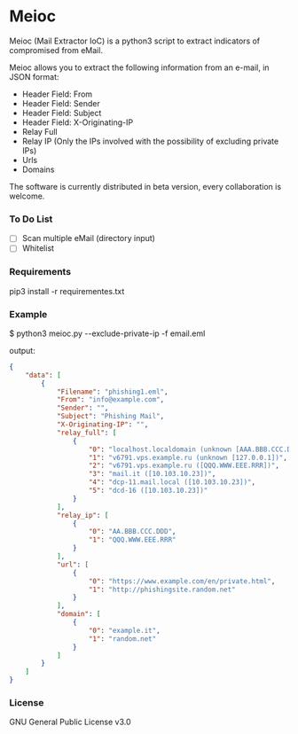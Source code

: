 # Meioc

Meioc (Mail Extractor IoC) is a python3 script to extract indicators of compromised from eMail.

Meioc allows you to extract the following information from an e-mail, in JSON format:

* Header Field: From
* Header Field: Sender
* Header Field: Subject
* Header Field: X-Originating-IP
* Relay Full
* Relay IP (Only the IPs involved with the possibility of excluding private IPs)
* Urls
* Domains

The software is currently distributed in beta version, every collaboration is welcome.

### To Do List

- [ ] Scan multiple eMail (directory input)
- [ ] Whitelist

### Requirements

pip3 install -r requirementes.txt

### Example

$ python3 meioc.py --exclude-private-ip -f email.eml 

output:
```json
{
    "data": [
        {
            "Filename": "phishing1.eml",
            "From": "info@example.com",
            "Sender": "",
            "Subject": "Phishing Mail",
            "X-Originating-IP": "",
            "relay_full": [
                {
                    "0": "localhost.localdomain (unknown [AAA.BBB.CCC.DDD])",
                    "1": "v6791.vps.example.ru (unknown [127.0.0.1])",
                    "2": "v6791.vps.example.ru ([QQQ.WWW.EEE.RRR])",
                    "3": "mail.it ([10.103.10.23])",
                    "4": "dcp-11.mail.local ([10.103.10.23])",
                    "5": "dcd-16 ([10.103.10.23])"
                }
            ],
            "relay_ip": [
                {
                    "0": "AA.BBB.CCC.DDD",
                    "1": "QQQ.WWW.EEE.RRR"
                }
            ],
            "url": [
                {
                    "0": "https://www.example.com/en/private.html",
                    "1": "http://phishingsite.random.net"
                }
            ],
            "domain": [
                {
                    "0": "example.it",
                    "1": "random.net"
                }
            ]
        }
    ]
}
```

### License

GNU General Public License v3.0

